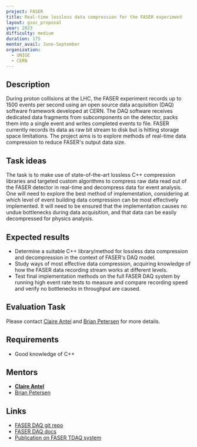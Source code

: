 ```yaml
---
project: FASER
title: Real-time lossless data compression for the FASER experiment
layout: gsoc_proposal
year: 2023
difficulty: medium
duration: 175
mentor_avail: June-September
organization:
  - UNIGE
  - CERN
---
```


## Description
During proton collisions at the LHC, the FASER experiment records up to 1500 events per second using an open source data acquisition (DAQ) software framework developed at CERN. The DAQ software receives dedicated data fragments from subcomponents on the detector, packs them into a single event and writes completed events to file.
FASER currently records its data as raw bit stream to disk but is hitting storage space limitations. The project aims is to explore methods of real-time data compression to reduce FASER's output data size.

## Task ideas
The task is to make use of state-of-the-art lossless C++ compression libraries and targeted custom algorithms to compress raw data read out of the FASER detector in real-time and decompress data for event analysis. One will need to explore the best method of implementation, considering at which level of event building data compression can be most effectively implemented. It will need to be ensured that the implementation causes no undue bottlenecks during data acquisition, and that data can be easily decompressed for physics analysis.

## Expected results
 * Determine a suitable C++ library/method for lossless data compression and decompression in the context of FASER's DAQ model.
 * Study ways of most effective data compression, acquiring knowledge of how the FASER data recording stream works at different levels.
 * Test final implementation methods on the full FASER DAQ system by running high event rate tests to measure and compare recording speed and verify no bottlenecks in throughput are caused.

## Evaluation Task
Please contact [Claire Antel](mailto:claire.antel@cern.ch) and [Brian Petersen](mailto:brian.petersen@cern.ch) for more details.

## Requirements
 * Good knowledge of C++

## Mentors
 * **[Claire Antel](mailto:claire.antel@cern.ch)**
 * [Brian Petersen](mailto:brian.petersen@cern.ch)

## Links
* [FASER DAQ git repo](https://gitlab.cern.ch/faser/online/faser-daq)
* [FASER DAQ docs](https://faserdaq.web.cern.ch/faserdaq/)
* [Publication on FASER TDAQ system](https://arxiv.org/abs/2110.15186)

